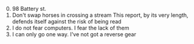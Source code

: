 0. 98 Battery st.
1. Don't swap horses in crossing a stream
This report, by its very length, defends itself against the risk of being read
3. I do not fear computers. I fear the lack of them
4. I can only go one way. I've not got a reverse gear

